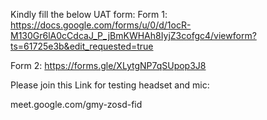 Kindly fill the below UAT form:
Form 1: https://docs.google.com/forms/u/0/d/1ocR-M130Gr6lA0cCdcaJ_P_jBmKWHAh8IyjZ3cofgc4/viewform?ts=61725e3b&edit_requested=true

Form 2: https://forms.gle/XLytgNP7qSUpop3J8

Please join this Link for testing headset and mic:

meet.google.com/gmy-zosd-fid 
